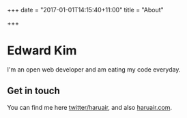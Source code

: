+++
date = "2017-01-01T14:15:40+11:00"
title = "About"

+++

# Edward Kim

I'm an open web developer and am eating my code everyday.

## Get in touch

You can find me here [twitter/haruair](https://twitter.com/haruair), and also 
[haruair.com](http://haruair.com).

